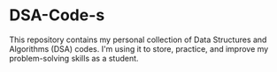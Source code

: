 # DSA-Code-s
This repository contains my personal collection of Data Structures and Algorithms (DSA) codes. I'm using it to store, practice, and improve my problem-solving skills as a student.
